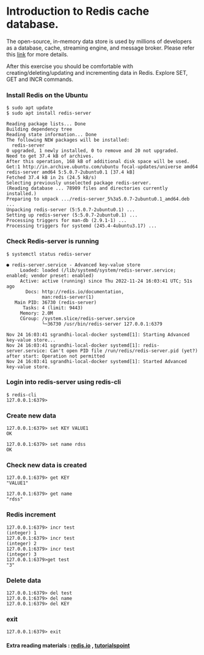# Introduction to Redis cache database.
The open-source, in-memory data store is used by millions of developers as a database, cache, streaming engine, and message broker. Please refer this [link](https://redis.io/) for more details.

After this exercise you should be comfortable with creating/deleting/updating and incrementing data in Redis.
Explore SET, GET and INCR commands.

### Install Redis on the Ubuntu

```
$ sudo apt update
$ sudo apt install redis-server

Reading package lists... Done
Building dependency tree
Reading state information... Done
The following NEW packages will be installed:
  redis-server
0 upgraded, 1 newly installed, 0 to remove and 20 not upgraded.
Need to get 37.4 kB of archives.
After this operation, 168 kB of additional disk space will be used.
Get:1 http://in.archive.ubuntu.com/ubuntu focal-updates/universe amd64 redis-server amd64 5:5.0.7-2ubuntu0.1 [37.4 kB]
Fetched 37.4 kB in 2s (24.5 kB/s)
Selecting previously unselected package redis-server.
(Reading database ... 78909 files and directories currently installed.)
Preparing to unpack .../redis-server_5%3a5.0.7-2ubuntu0.1_amd64.deb ...
Unpacking redis-server (5:5.0.7-2ubuntu0.1) ...
Setting up redis-server (5:5.0.7-2ubuntu0.1) ...
Processing triggers for man-db (2.9.1-1) ...
Processing triggers for systemd (245.4-4ubuntu3.17) ...
```

### Check Redis-server is running

```
$ systemctl status redis-server

● redis-server.service - Advanced key-value store
     Loaded: loaded (/lib/systemd/system/redis-server.service; enabled; vendor preset: enabled)
     Active: active (running) since Thu 2022-11-24 16:03:41 UTC; 51s ago
       Docs: http://redis.io/documentation,
             man:redis-server(1)
   Main PID: 36730 (redis-server)
      Tasks: 4 (limit: 9443)
     Memory: 2.0M
     CGroup: /system.slice/redis-server.service
             └─36730 /usr/bin/redis-server 127.0.0.1:6379

Nov 24 16:03:41 sgrandhi-local-docker systemd[1]: Starting Advanced key-value store...
Nov 24 16:03:41 sgrandhi-local-docker systemd[1]: redis-server.service: Can't open PID file /run/redis/redis-server.pid (yet?) after start: Operation not permitted
Nov 24 16:03:41 sgrandhi-local-docker systemd[1]: Started Advanced key-value store.
```

### Login into redis-server using redis-cli

```
$ redis-cli
127.0.0.1:6379>
```

### Create new data
```
127.0.0.1:6379> set KEY VALUE1
OK

127.0.0.1:6379> set name rdss
OK
```

### Check new data is created
```
127.0.0.1:6379> get KEY
"VALUE1"

127.0.0.1:6379> get name
"rdss"
```

### Redis increment 
```
127.0.0.1:6379> incr test
(integer) 1
127.0.0.1:6379> incr test
(integer) 2
127.0.0.1:6379> incr test
(integer) 3
127.0.0.1:6379>get test
"3"
```

### Delete data

```
127.0.0.1:6379> del test
127.0.0.1:6379> del name
127.0.0.1:6379> del KEY
```

### exit

```
127.0.0.1:6379> exit
```

#### Extra reading materials : [redis.io](https://redis.io/docs/) , [tutorialspoint](https://www.tutorialspoint.com/redis/index.htm)
